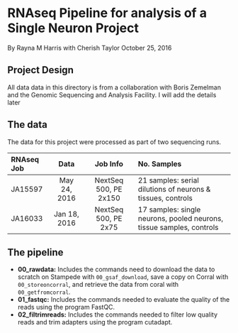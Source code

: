 # RNAseq Pipeline for analysis of a Single Neuron Project
By Rayna M Harris with Cherish Taylor
October 25, 2016

## Project Design
All data data in this directory is from a collaboration with Boris Zemelman and the Genomic Sequencing and Analysis Facility. I will add the details later

## The data
The data for this project were processed as part of two sequencing runs.

| RNAseq Job | Data | Job Info | No. Samples |
| :--- | :---: | :---: | :--- |
JA15597 | May 24, 2016 | NextSeq 500, PE 2x150 |21 samples: serial dilutions of neurons & tissues, controls |
JA16033 | Jan 18, 2016 | NextSeq 500, PE 2x75 |17 samples: single neurons, pooled neurons, tissue samples, controls |

## The pipeline
* **00_rawdata:** Includes the commands need to download the data to scratch on Stampede with `00_gsaf_download`, save a copy on Corral with `00_storeoncorral`, and retrieve the data from coral with `00_getfromcorral`. 
* **01_fastqc:** Includes the commands needed to evaluate the quality of the reads using the program FastQC.
* **02_filtrimreads:** Includes the commands needed to filter low quality reads and trim adapters using the program cutadapt.
 












